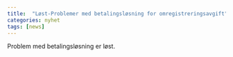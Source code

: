 ```yaml
---
title:  "Løst-Problemer med betalingsløsning for omregistreringsavgift"
categories: nyhet
tags: [news]
---
```

Problem med betalingsløsning er løst.
